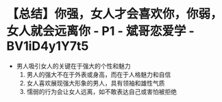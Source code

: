 # 【总结】你强，女人才会喜欢你，你弱，女人就会远离你 - P1 - 斌哥恋爱学 - BV1iD4y1Y7t5

-   男人吸引女人的关键在于强大的个性和魅力
    1.  男人的强大不在于外表或身高，而在于人格魅力和自信
    2.  女人喜欢展现强大形象的男人，具有领袖和雄性气质
    3.  懦弱的行为会让女人远离，如不敢表达自己或害怕被拒绝